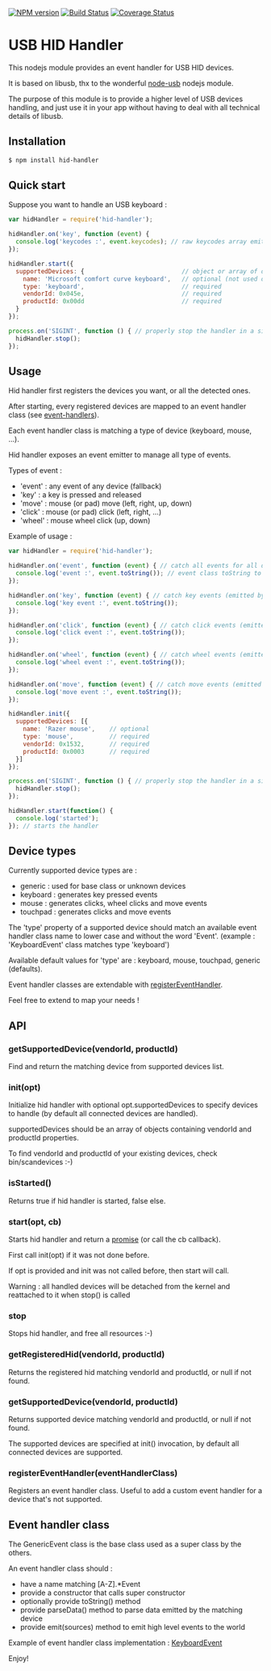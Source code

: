 [![NPM version](https://badge.fury.io/js/hid-handler.svg)](http://badge.fury.io/js/hid-handler)
[![Build Status](https://travis-ci.org/openhoat/hid-handler.png?branch=master)](https://travis-ci.org/openhoat/hid-handler)
[![Coverage Status](https://coveralls.io/repos/openhoat/hid-handler/badge.svg?branch=master&service=github)](https://coveralls.io/github/openhoat/hid-handler?branch=master)

# USB HID Handler

This nodejs module provides an event handler for USB HID devices.

It is based on libusb, thx to the wonderful [node-usb](https://github.com/nonolith/node-usb) nodejs module.

The purpose of this module is to provide a higher level of USB devices handling, and just use it in your app without having to deal with all technical details of libusb.

## Installation

```bash
$ npm install hid-handler
```

## Quick start

Suppose you want to handle an USB keyboard :

```javascript
var hidHandler = require('hid-handler');

hidHandler.on('key', function (event) {
  console.log('keycodes :', event.keycodes); // raw keycodes array emitted by the keyboard
});

hidHandler.start({
  supportedDevices: {                           // object or array of devices
    name: 'Microsoft comfort curve keyboard',   // optional (not used decoration)
    type: 'keyboard',                           // required
    vendorId: 0x045e,                           // required
    productId: 0x00dd                           // required
  }
});

process.on('SIGINT', function () { // properly stop the handler in a simple main app
  hidHandler.stop();
});
```

## Usage

Hid handler first registers the devices you want, or all the detected ones.

After starting, every registered devices are mapped to an event handler class (see [event-handlers](tree/master/lib/event-handlers)).

Each event handler class is matching a type of device (keyboard, mouse, ...).

Hid handler exposes an event emitter to manage all type of events.

Types of event :

- 'event' : any event of any device (fallback)
- 'key' : a key is pressed and released
- 'move' : mouse (or pad) move (left, right, up, down)
- 'click' : mouse (or pad) click (left, right, ...)
- 'wheel' : mouse wheel click (up, down)

Example of usage :

```javascript
var hidHandler = require('hid-handler');

hidHandler.on('event', function (event) { // catch all events for all devices
  console.log('event :', event.toString()); // event class toString to display nice events status
});

hidHandler.on('key', function (event) { // catch key events (emitted by keyboard devices)
  console.log('key event :', event.toString());
});

hidHandler.on('click', function (event) { // catch click events (emitted by mouse or pad devices)
  console.log('click event :', event.toString());
});

hidHandler.on('wheel', function (event) { // catch wheel events (emitted by mouse devices)
  console.log('wheel event :', event.toString());
});

hidHandler.on('move', function (event) { // catch move events (emitted by mouse devices)
  console.log('move event :', event.toString());
});

hidHandler.init({
  supportedDevices: [{
    name: 'Razer mouse',    // optional
    type: 'mouse',          // required
    vendorId: 0x1532,       // required
    productId: 0x0003       // required
  }]
});

process.on('SIGINT', function () { // properly stop the handler in a simple main app
  hidHandler.stop();
});

hidHandler.start(function() {
  console.log('started');
}); // starts the handler
```

## Device types

Currently supported device types are :

- generic   : used for base class or unknown devices
- keyboard  : generates key pressed events
- mouse     : generates clicks, wheel clicks and move events
- touchpad  : generates clicks and move events

The 'type' property of a supported device should match an available event handler class name to lower case and without the word 'Event'. (example : 'KeyboardEvent' class matches type 'keyboard')

Available default values for 'type' are : keyboard, mouse, touchpad, generic (defaults). 

Event handler classes are extendable with [registerEventHandler](#registereventhandlereventhandlerclass). 

Feel free to extend to map your needs !

## API

### getSupportedDevice(vendorId, productId)

Find and return the matching device from supported devices list.

### init(opt)

Initialize hid handler with optional opt.supportedDevices to specify devices to handle (by default all connected devices are handled).

supportedDevices should be an array of objects containing vendorId and productId properties.

To find vendorId and productId of your existing devices, check bin/scandevices :-)

### isStarted()

Returns true if hid handler is started, false else.

### start(opt, cb)

Starts hid handler and return a [promise](https://promisesaplus.com/) (or call the cb callback).

First call init(opt) if it was not done before.

If opt is provided and init was not called before, then start will call.

Warning : all handled devices will be detached from the kernel and reattached to it when stop() is called

### stop

Stops hid handler, and free all resources :-)

### getRegisteredHid(vendorId, productId)

Returns the registered hid matching vendorId and productId, or null if not found.

### getSupportedDevice(vendorId, productId)

Returns supported device matching vendorId and productId, or null if not found.

The supported devices are specified at init() invocation, by default all connected devices are supported.

### registerEventHandler(eventHandlerClass)

Registers an event handler class.
Useful to add a custom event handler for a device that's not supported.

## Event handler class

The GenericEvent class is the base class used as a super class by the others. 

An event handler class should :

- have a name matching [A-Z].*Event
- provide a constructor that calls super constructor
- optionally provide toString() method
- provide parseData() method to parse data emitted by the matching device
- provide emit(sources) method to emit high level events to the world

Example of event handler class implementation : [KeyboardEvent](tree/master/lib/event-handlers/keyboard.js)

Enjoy!